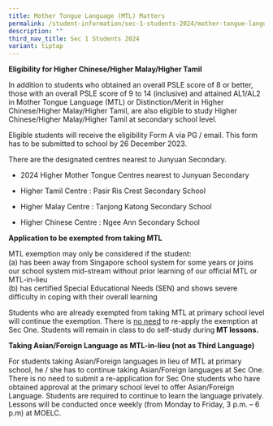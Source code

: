 ```yaml
---
title: Mother Tongue Language (MTL) Matters
permalink: /student-information/sec-1-students-2024/mother-tongue-language-mtl-matters/
description: ""
third_nav_title: Sec 1 Students 2024
variant: tiptap
---
```

<p><strong>Eligibility for Higher Chinese/Higher Malay/Higher Tamil</strong></p><p>In addition to students who obtained an overall PSLE score of 8 or better, those with an overall PSLE score of 9 to 14 (inclusive) and attained AL1/AL2 in Mother Tongue Language (MTL) or Distinction/Merit in Higher Chinese/Higher Malay/Higher Tamil, are also eligible to study Higher Chinese/Higher Malay/Higher Tamil at secondary school level.</p><p>Eligible students will receive the eligibility Form A via PG / email. This form has to be submitted to school by 26 December 2023.</p><p>There are the designated centres nearest to Junyuan Secondary.</p><ul data-tight="true" class="tight"><li><p>2024 Higher Mother Tongue Centres nearest to Junyuan Secondary</p></li><li><p>Higher Tamil Centre : Pasir Ris Crest Secondary School</p></li><li><p>Higher Malay Centre : Tanjong Katong Secondary School</p></li><li><p>Higher Chinese Centre : Ngee Ann Secondary School</p></li></ul><p></p><p><strong>Application to be exempted from taking MTL</strong></p><p>MTL exemption may only be considered if the student: <br>(a) has been away from Singapore school system for some years or joins our school system mid-stream without prior learning of our official MTL or MTL-in-lieu <br>(b) has certified Special Educational Needs (SEN) and shows severe difficulty in coping with their overall learning</p><p>Students who are already exempted from taking MTL at primary school level will continue the exemption. There is <u>no need</u> to re-apply the exemption at Sec One. Students will remain in class to do self-study during<strong> MT lessons.</strong></p><p><strong>Taking Asian/Foreign Language as MTL-in-lieu (not as Third Language)</strong></p><p>For students taking Asian/Foreign languages in lieu of MTL at primary school, he / she has to continue taking Asian/Foreign languages at Sec One. There is no need to submit a re-application for Sec One students who have obtained approval at the primary school level to offer Asian/Foreign Language. Students are required to continue to learn the language privately. Lessons will be conducted once weekly (from Monday to Friday, 3 p.m. – 6 p.m) at MOELC.</p>